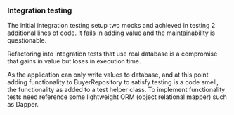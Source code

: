 ### Integration testing

The initial integration testing setup two mocks and achieved in testing 2 additional lines of code. It fails in adding value and the maintainability is questionable.

Refactoring into integration tests that use real database is a compromise that gains in value but loses in execution time.

As the application can only write values to database, and at this point adding functionality to BuyerRepository to satisfy testing is a code smell, the functionality as added to a test helper class. To implement functionality tests need reference some lightweight ORM (object relational mapper) such as Dapper.